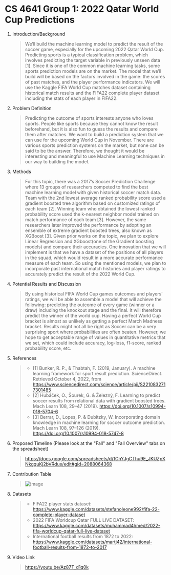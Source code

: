 # CS 4641 Group 1: 2022 Qatar World Cup Predictions

1. Introduction/Background

   > We’ll build the machine learning model to predict the result of the soccer game, especially for the upcoming 2022 Qatar World Cup. Predicting sports is a typical classification problem, which involves predicting the target variable in previously unseen data [1]. Since it is one of the common machine learning tasks, some sports prediction models are on the market. The model that we’ll build will be based on the factors involved in the game: the scores of past matches, and the player performance indicators. We will use the Kaggle FIFA World Cup matches dataset containing historical match results and the FIFA22 complete player dataset including the stats of each player in FIFA22.

2. Problem Definition

   > Predicting the outcome of sports interests anyone who loves sports. People like sports because they cannot know the result beforehand, but it is also fun to guess the results and compare them after matches. We want to build a prediction system that we can use for the upcoming World Cup in November. There are various sports prediction systems on the market, but none can be said to be the answer. Therefore, we thought it would be interesting and meaningful to use Machine Learning techniques in our way to building the model.

3. Methods

   > For this topic, there was a 2017’s Soccer Prediction Challenge where 13 groups of researchers competed to find the best machine learning model with given historical soccer match data. Team with the 2nd lowest average ranked probability score used a gradient boosted tree algorithm based on customized ratings of each team [2]. Winning team who obtained the lowest ranked probability score used the k-nearest neighbor model trained on match performance of each team [3]. However, the same researchers later improved the performance by adopting an ensemble of extreme gradient boosted trees, also known as XGBoost [3]. Given prior works on the topic, we plan to explore Linear Regression and XGboost(one of the Gradient boosting models) and compare their accuracies. One innovation that we will implement is that we have a dataset of the positions of all players in the squad, which would result in a more accurate performance measure of each team. So using the mentioned models, we plan to incorporate past international match histories and player ratings to accurately predict the result of the 2022 World Cup.

4. Potential Results and Discussion

   > By using historical FIFA World Cup games outcomes and players' ratings, we will be able to assemble a model that will achieve the following: predicting the outcome of every game (winner or a draw) including the knockout stage and the final. It will therefore predict the winner of the world cup. Having a perfect World Cup bracket is almost as unlikely as getting a perfect March Madness bracket. Results might not all be right as Soccer can be a very surprising sport where probabilities are often beaten. However, we hope to get acceptable range of values in quantitative metrics that we set, which could include accuracy, log-loss, f1-score, ranked probability score, etc.

5. References

   > - [1] Bunker, R. P., & Thabtah, F. (2019, January). A machine learning framework for sport result prediction. ScienceDirect. Retrieved October 4, 2022, from https://www.sciencedirect.com/science/article/pii/S2210832717301485
   > - [2] Hubáček, O., Šourek, G. & Železný, F. Learning to predict soccer results from relational data with gradient boosted trees. Mach Learn 108, 29–47 (2019). https://doi.org/10.1007/s10994-018-5704-6
   > - [3] Berrar, D., Lopes, P. & Dubitzky, W. Incorporating domain knowledge in machine learning for soccer outcome prediction. Mach Learn 108, 97–126 (2019). https://doi.org/10.1007/s10994-018-5747-8

6. Proposed Timeline (Please look at the "Fall" and "Fall Overview" tabs on the spreadsheet)

   > https://docs.google.com/spreadsheets/d/1ChYJgCThu9E_JKUZpXNkgquKj2bVRdus/edit#gid=2088064368

7. Contribution Table

   > ![image](https://user-images.githubusercontent.com/114958485/194668051-93b98063-6ade-473d-8653-01ec66f9a5e1.png)

8. Datasets

   > - FIFA22 player stats dataset: https://www.kaggle.com/datasets/stefanoleone992/fifa-22-complete-player-dataset
   > - 2022 FIFA Worldcup Qatar FULL LIVE DATASET: https://www.kaggle.com/datasets/muhammad4hmed/2022-fifa-worldcup-qatar-full-live-dataset
   > - International football results from 1872 to 2022: https://www.kaggle.com/datasets/martj42/international-football-results-from-1872-to-2017

9. Video Link
   > https://youtu.be/Az87T_d1q0k
